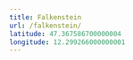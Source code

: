 ```yaml
---
title: Falkenstein
url: /falkenstein/
latitude: 47.367586700000004
longitude: 12.299266000000001
---
```

